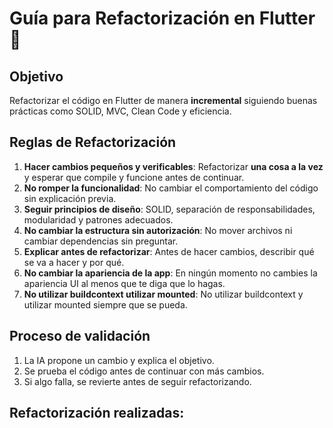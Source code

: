 # Guía para Refactorización en Flutter 🚀  
## Objetivo  
Refactorizar el código en Flutter de manera **incremental** siguiendo buenas prácticas como SOLID, MVC, Clean Code y eficiencia.  

## Reglas de Refactorización  
1. **Hacer cambios pequeños y verificables**: Refactorizar **una cosa a la vez** y esperar que compile y funcione antes de continuar.  
2. **No romper la funcionalidad**: No cambiar el comportamiento del código sin explicación previa.  
3. **Seguir principios de diseño**: SOLID, separación de responsabilidades, modularidad y patrones adecuados.  
4. **No cambiar la estructura sin autorización**: No mover archivos ni cambiar dependencias sin preguntar.  
5. **Explicar antes de refactorizar**: Antes de hacer cambios, describir qué se va a hacer y por qué.  
6. **No cambiar la apariencia de la app**: En ningún momento no cambies la apariencia UI al menos que te diga que lo hagas.
7. **No utilizar buildcontext utilizar mounted**: No utilizar buildcontext y utilizar mounted siempre que se pueda.

## Proceso de validación  
1. La IA propone un cambio y explica el objetivo.  
2. Se prueba el código antes de continuar con más cambios.  
3. Si algo falla, se revierte antes de seguir refactorizando. 


## Refactorización realizadas:


